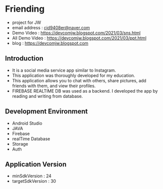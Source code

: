 # Friending
- project for JW <br />
- email address : cjd9408er@naver.com <br />
- Demo Video : https://devcomjw.blogspot.com/2021/03/sns.html <br />
- All Demo Video : https://devcomjw.blogspot.com/2021/03/ppt.html <br />
- blog : https://devcomjw.blogspot.com <br />

## Introduction
- It is a social media service app similar to Instagram. 
- This application was thoroughly developed for my education. 
- This application allows you to chat with others, share pictures, add friends with them, and view their profiles. 
- FIREBASE REALTIME DB was used as a backend. I developed the app by reading and writing from database.

## Development Environment
- Android Studio 
- JAVA
- Firebase 
- realTime Database
- Storage
- Auth

## Application Version
- minSdkVersion : 24
- targetSdkVersion : 30

